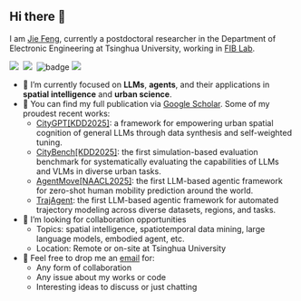 ## Hi there 👋

I am [Jie Feng](https://vonfeng.github.io/), currently a postdoctoral researcher in the Department of Electronic Engineering at Tsinghua University, working in [FIB Lab](https://github.com/tsinghua-fib-lab). 

<a href='https://vonfeng.github.io/'><img src='https://img.shields.io/badge/Home-Page-green' /></a>&nbsp;
<a href='https://scholar.google.com/citations?hl=en&user=uvLx-GAAAAAJ'><img src='https://img.shields.io/badge/Google-Scholar-blue' /></a>&nbsp;
![badge](https://img.shields.io/endpoint?url=https://gist.githubusercontent.com/vonfeng/23831578b7424235b195fc46caa8a70b/raw/test.json)
<img src='https://img.shields.io/github/followers/vonfeng?color=green&style=social' />

- 🔭 I’m currently focused on **LLMs**, **agents**, and their applications in **spatial intelligence** and **urban science**.
- 🌱 You can find my full publication via [Google Scholar](https://scholar.google.com/citations?hl=en&user=uvLx-GAAAAAJ). Some of my proudest recent works:
  - [CityGPT[KDD2025]](https://github.com/tsinghua-fib-lab/CityGPT): a framework for empowering urban spatial cognition of general LLMs through data synthesis and self-weighted tuning.
  - [CityBench[KDD2025]](https://github.com/tsinghua-fib-lab/CityBench): the first simulation-based evaluation benchmark for systematically evaluating the capabilities of LLMs and VLMs in diverse urban tasks.
  - [AgentMove[NAACL2025]](https://github.com/tsinghua-fib-lab/AgentMove): the first LLM-based agentic framework for zero-shot human mobility prediction around the world.
  - [TrajAgent](https://github.com/tsinghua-fib-lab/TrajAgent): the first LLM-based agentic framework for automated trajectory modeling across diverse datasets, regions, and tasks.
- 👯 I’m looking for collaboration opportunities
  - Topics: spatial intelligence, spatiotemporal data mining, large language models, embodied agent, etc.
  - Location: Remote or on-site at Tsinghua University
- 💬 Feel free to drop me an [email](fengj12ee@hotmail.com) for:
  * Any form of collaboration
  * Any issue about my works or code
  * Interesting ideas to discuss or just chatting

<!--
**vonfeng/vonfeng** is a ✨ _special_ ✨ repository because its `README.md` (this file) appears on your GitHub profile.

Here are some ideas to get you started:

- 🔭 I’m currently working on ...
- 🌱 I’m currently learning ...
- 👯 I’m looking to collaborate on ...
- 🤔 I’m looking for help with ...
- 💬 Ask me about ...
- 📫 How to reach me: ...
- 😄 Pronouns: ...
- ⚡ Fun fact: ...
-->
